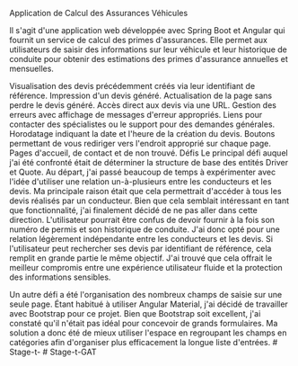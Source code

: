 Application de Calcul des Assurances Véhicules


Il s'agit d'une application web développée avec Spring Boot et Angular qui fournit un service de calcul des primes d'assurances. Elle permet aux utilisateurs de saisir des informations sur leur véhicule et leur historique de conduite pour obtenir des estimations des primes d'assurance annuelles et mensuelles.


Visualisation des devis précédemment créés via leur identifiant de référence.
Impression d'un devis généré.
Actualisation de la page sans perdre le devis généré.
Accès direct aux devis via une URL.
Gestion des erreurs avec affichage de messages d'erreur appropriés.
Liens pour contacter des spécialistes ou le support pour des demandes générales.
Horodatage indiquant la date et l'heure de la création du devis.
Boutons permettant de vous rediriger vers l'endroit approprié sur chaque page.
Pages d'accueil, de contact et de non trouvé.
Défis
Le principal défi auquel j'ai été confronté était de déterminer la structure de base des entités Driver et Quote. Au départ, j'ai passé beaucoup de temps à expérimenter avec l'idée d'utiliser une relation un-à-plusieurs entre les conducteurs et les devis. Ma principale raison était que cela permettrait d'accéder à tous les devis réalisés par un conducteur. Bien que cela semblait intéressant en tant que fonctionnalité, j'ai finalement décidé de ne pas aller dans cette direction. L'utilisateur pourrait être confus de devoir fournir à la fois son numéro de permis et son historique de conduite. J'ai donc opté pour une relation légèrement indépendante entre les conducteurs et les devis. Si l'utilisateur peut rechercher ses devis par identifiant de référence, cela remplit en grande partie le même objectif. J'ai trouvé que cela offrait le meilleur compromis entre une expérience utilisateur fluide et la protection des informations sensibles.

Un autre défi a été l'organisation des nombreux champs de saisie sur une seule page. Étant habitué à utiliser Angular Material, j'ai décidé de travailler avec Bootstrap pour ce projet. Bien que Bootstrap soit excellent, j'ai constaté qu'il n'était pas idéal pour concevoir de grands formulaires. Ma solution a donc été de mieux utiliser l'espace en regroupant les champs en catégories afin d'organiser plus efficacement la longue liste d'entrées.
#   S t a g e - t - 
 
 #   S t a g e - t - G A T 
 
 
